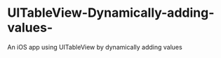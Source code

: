 # UITableView-Dynamically-adding-values-
An iOS app using UITableView by dynamically adding values 
